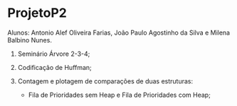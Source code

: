 # ProjetoP2
Alunos: Antonio Alef Oliveira Farias, João Paulo Agostinho da Silva e Milena Balbino Nunes.

1) Seminário Árvore 2-3-4;

2) Codificação de Huffman;

3) Contagem e plotagem de comparações de duas estruturas: 
   - Fila de Prioridades sem Heap e Fila de Prioridades com Heap;

